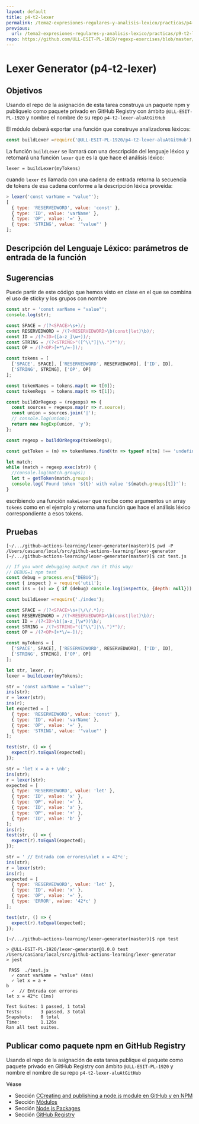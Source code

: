 ```yaml
---
layout: default
title: p4-t2-lexer
permalink: /tema2-expresiones-regulares-y-analisis-lexico/practicas/p4-t2-lexer/
previous: 
  url: /tema2-expresiones-regulares-y-analisis-lexico/practicas/p9-t2-lexer/
repo: https://github.com/ULL-ESIT-PL-1819/regexp-exercises/blob/master/
---
```


# Lexer Generator (p4-t2-lexer)

## Objetivos

Usando el repo de la asignación de esta tarea construya un paquete npm y 
publíquelo como paquete privado en GitHub Registry con ámbito `@ULL-ESIT-PL-1920`  y nombre el nombre de su repo `p4-t2-lexer-aluAtGitHub`

El módulo deberá exportar una función que construye analizadores léxicos:

```js
const buildLexer =require('@ULL-ESIT-PL-1920/p4-t2-lexer-aluAtGitHub');
```

La función `buildLexer` se llamará con una descripción del lenguaje léxico y retornará una función `lexer` que es la que hace el análisis léxico:

```
lexer = buildLexer(myTokens)
```

cuando `lexer` es llamada con una cadena de entrada retorna la secuencia de tokens de esa cadena conforme a la descripción léxica proveída:

```js
> lexer('const varName = "value"');
[
  { type: 'RESERVEDWORD', value: 'const' },
  { type: 'ID', value: 'varName' },
  { type: 'OP', value: '=' },
  { type: 'STRING', value: '"value"' }
];
```

## Descripción del Lenguaje Léxico: parámetros de entrada de la función 


## Sugerencias

Puede partir de este código que hemos visto en clase en el que se combina el uso de sticky y los grupos con nombre


```js
const str = 'const varName = "value"';
console.log(str);

const SPACE = /(?<SPACE>\s+)/;
const RESERVEDWORD = /(?<RESERVEDWORD>\b(const|let)\b)/;
const ID = /(?<ID>([a-z_]\w+))/;
const STRING = /(?<STRING>"([^\\"]|\\.")*")/;
const OP = /(?<OP>[+*\/=-])/;

const tokens = [
  ['SPACE', SPACE], ['RESERVEDWORD', RESERVEDWORD], ['ID', ID], 
  ['STRING', STRING], ['OP', OP] 
];

const tokenNames = tokens.map(t => t[0]);
const tokenRegs  = tokens.map(t => t[1]);

const buildOrRegexp = (regexps) => {
  const sources = regexps.map(r => r.source);
  const union = sources.join('|');
  // console.log(union);
  return new RegExp(union, 'y');
};

const regexp = buildOrRegexp(tokenRegs);

const getToken = (m) => tokenNames.find(tn => typeof m[tn] !== 'undefined');

let match;
while (match = regexp.exec(str)) {
  //console.log(match.groups);
  let t = getToken(match.groups);
  console.log(`Found token '${t}' with value '${match.groups[t]}'`);
}
```

escribiendo una función `makeLexer` que recibe como argumentos un array `tokens`
como en el ejemplo y retorna una función que hace el análisis léxico 
correspondiente a esos tokens.

## Pruebas

```
[~/.../github-actions-learning/lexer-generator(master)]$ pwd -P
/Users/casiano/local/src/github-actions-learning/lexer-generator
[~/.../github-actions-learning/lexer-generator(master)]$ cat test.js
```
```js
// If you want debugging output run it this way:
// DEBUG=1 npm test
const debug = process.env["DEBUG"];
const { inspect } = require('util');
const ins = (x) => { if (debug) console.log(inspect(x, {depth: null})) };

const buildLexer =require('./index');

const SPACE = /(?<SPACE>\s+|\/\/.*)/;
const RESERVEDWORD = /(?<RESERVEDWORD>\b(const|let)\b)/;
const ID = /(?<ID>\b([a-z_]\w*))\b/;
const STRING = /(?<STRING>"([^\\"]|\\.")*")/;
const OP = /(?<OP>[+*\/=-])/;

const myTokens = [
  ['SPACE', SPACE], ['RESERVEDWORD', RESERVEDWORD], ['ID', ID],
  ['STRING', STRING], ['OP', OP]
];

let str, lexer, r;
lexer = buildLexer(myTokens);

str = 'const varName = "value"';
ins(str);
r = lexer(str);
ins(r);
let expected = [
  { type: 'RESERVEDWORD', value: 'const' },
  { type: 'ID', value: 'varName' },
  { type: 'OP', value: '=' },
  { type: 'STRING', value: '"value"' }
];

test(str, () => {
  expect(r).toEqual(expected);
});

str = 'let x = a + \nb';
ins(str);
r = lexer(str);
expected = [
  { type: 'RESERVEDWORD', value: 'let' },
  { type: 'ID', value: 'x' },
  { type: 'OP', value: '=' },
  { type: 'ID', value: 'a' },
  { type: 'OP', value: '+' },
  { type: 'ID', value: 'b' }
];
ins(r);
test(str, () => {
  expect(r).toEqual(expected);
});

str = ' // Entrada con errores\nlet x = 42*c';
ins(str);
r = lexer(str);
ins(r);
expected = [
  { type: 'RESERVEDWORD', value: 'let' },
  { type: 'ID', value: 'x' },
  { type: 'OP', value: '=' },
  { type: 'ERROR', value: '42*c' }
];

test(str, () => {
  expect(r).toEqual(expected);
});
```

```
[~/.../github-actions-learning/lexer-generator(master)]$ npm test

> @ULL-ESIT-PL-1920/lexer-generator@1.0.0 test /Users/casiano/local/src/github-actions-learning/lexer-generator
> jest

 PASS  ./test.js
  ✓ const varName = "value" (4ms)
  ✓ let x = a +
b
  ✓  // Entrada con errores
let x = 42*c (1ms)

Test Suites: 1 passed, 1 total
Tests:       3 passed, 3 total
Snapshots:   0 total
Time:        1.126s
Ran all test suites.
```

## Publicar como paquete npm en GitHub Registry

Usando el repo de la asignación de esta tarea publique el paquete como paquete privado en GitHub Registry con ámbito `@ULL-ESIT-PL-1920`  y nombre el nombre de su repo `p4-t2-lexer-aluAtGitHub`

Véase
* Sección [CCreating and publishing a node.js module en GitHub y en NPM]({{site.baseurl}}/tema1-introduccion-a-javascript/creating-and-publishing-npm-module)
* Sección [Módulos]({{site.baseurl}}/tema1-introduccion-a-javascript/modulos)
* Sección [Node.js Packages]({{site.baseurl}}/tema1-introduccion-a-javascript/nodejspackages)
* Sección [GitHub Registry]({{site.baseurl}}/tema1-introduccion-a-javascript/github-registry)